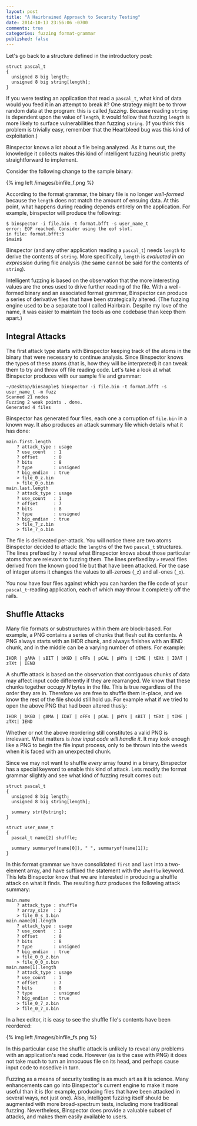 ```yaml
---
layout: post
title: "A Hairbrained Approach to Security Testing"
date: 2014-10-13 23:56:06 -0700
comments: true
categories: fuzzing format-grammar
published: false
---
```


Let's go back to a structure defined in the introductory post:

```
struct pascal_t
{
  unsigned 8 big length;
  unsigned 8 big string[length];
}
```

If you were testing an application that read a `pascal_t`, what kind of data would you feed it in an attempt to break it? One strategy might be to throw random data at the program: this is called _fuzzing_. Because reading `string` is dependent upon the value of `length`, it would follow that fuzzing `length` is more likely to surface vulnerabilities than fuzzing `string`. (If you think this problem is trivially easy, remember that the Heartbleed bug was this kind of exploitation.)

Binspector knows a lot about a file being analyzed. As it turns out, the knowledge it collects makes this kind of intelligent fuzzing heuristic pretty straightforward to implement.

<!-- more -->

Consider the following change to the sample binary:

{% img left /images/binfile_f.png %}

According to the format grammar, the binary file is no longer _well-formed_ because the `length` does not match the amount of ensuing data. At this point, what happens during reading depends entirely on the application. For example, binspector will produce the following:

```
$ binspector -i file.bin -t format.bfft -s user_name_t
error: EOF reached. Consider using the eof slot.
in file: format.bfft:3
$main$
```

Binspector (and any other application reading a `pascal_t`) needs `length` to derive the contents of `string`. More specifically, `length` is _evaluated in an expression_ during file analysis (the same cannot be said for the contents of `string`).

Intelligent fuzzing is based on the observation that the more interesting values are the ones used to drive further reading of the file. With a well-formed binary and an associated format grammar, Binspector can produce a series of derivative files that have been strategically altered. (The fuzzing engine used to be a separate tool I called Hairbrain. Despite my love of the name, it was easier to maintain the tools as one codebase than keep them apart.)

## Integral Attacks

The first attack type starts with Binspector keeping track of the atoms in the binary that were necessary to continue analysis. Since Binspector knows the types of these atoms (that is, how they will be interpreted) it can tweak them to try and throw off file reading code. Let's take a look at what Binspector produces with our sample file and grammar:

```
~/Desktop/binsample$ binspector -i file.bin -t format.bfft -s user_name_t -m fuzz
Scanned 21 nodes
Fuzzing 2 weak points . done.
Generated 4 files
```

Binspector has generated four files, each one a corruption of `file.bin` in a known way. It also produces an attack summary file which details what it has done:

```
main.first.length
    ? attack_type : usage
    ? use_count   : 1
    ? offset      : 0
    ? bits        : 8
    ? type        : unsigned
    ? big_endian  : true
    > file_0_z.bin
    > file_0_o.bin
main.last.length
    ? attack_type : usage
    ? use_count   : 1
    ? offset      : 7
    ? bits        : 8
    ? type        : unsigned
    ? big_endian  : true
    > file_7_z.bin
    > file_7_o.bin
```

The file is delineated per-attack. You will notice there are two atoms Binspector decided to attack: the `length`s of the two `pascal_t` structures. The lines prefixed by `?` reveal what Binspector knows about those particular atoms that are relevant to fuzzing them. The lines prefixed by `>` reveal files derived from the known good file but that have been attacked. For the case of integer atoms it changes the values to all-zeroes (`_z`) and all-ones (`_o`).

You now have four files against which you can harden the file code of your `pascal_t`-reading application, each of which may throw it completely off the rails.

## Shuffle Attacks

Many file formats or substructures within them are block-based. For example, a PNG contains a series of chunks that flesh out its contents. A PNG always starts with an IHDR chunk, and always finishes with an IEND chunk, and in the middle can be a varying number of others. For example:

```
IHDR | gAMA | sBIT | bKGD | oFFs | pCAL | pHYs | tIME | tEXt | IDAT | zTXt | IEND
```

A shuffle attack is based on the observation that contiguous chunks of data may affect input code differently if they are rearranged. We know that these chunks together occupy _N_ bytes in the file. This is true regardless of the order they are in. Therefore we are free to shuffle them in-place, and we know the rest of the file should still hold up. For example what if we tried to open the above PNG that had been altered thusly:

```
IHDR | bKGD | gAMA | IDAT | oFFs | pCAL | pHYs | sBIT | tEXt | tIME | zTXt| IEND
```

Whether or not the above reordering still constitutes a valid PNG is irrelevant. What matters is _how input code will handle it_. It may look enough like a PNG to begin the file input process, only to be thrown into the weeds when it is faced with an unexpected chunk.

Since we may not want to shuffle _every_ array found in a binary, Binspector has a special keyword to enable this kind of attack. Lets modify the format grammar slightly and see what kind of fuzzing result comes out:

```
struct pascal_t
{
  unsigned 8 big length;
  unsigned 8 big string[length];

  summary str(@string);
}

struct user_name_t
{
  pascal_t name[2] shuffle;

  summary summaryof(name[0]), " ", summaryof(name[1]);
}
```

In this format grammar we have consolidated `first` and `last` into a two-element array, and have suffixed the statement with the `shuffle` keyword. This lets Binspector know that we are interested in producing a shuffle attack on what it finds. The resulting fuzz produces the following attack summary:

```
main.name
    ? attack_type : shuffle
    ? array_size  : 2
    > file_0_s_1.bin
main.name[0].length
    ? attack_type : usage
    ? use_count   : 1
    ? offset      : 0
    ? bits        : 8
    ? type        : unsigned
    ? big_endian  : true
    > file_0_0_z.bin
    > file_0_0_o.bin
main.name[1].length
    ? attack_type : usage
    ? use_count   : 1
    ? offset      : 7
    ? bits        : 8
    ? type        : unsigned
    ? big_endian  : true
    > file_0_7_z.bin
    > file_0_7_o.bin
```

In a hex editor, it is easy to see the shuffle file's contents have been reordered:

{% img left /images/binfile_fs.png %}

In this particular case the shuffle attack is unlikely to reveal any problems with an application's read code. However (as is the case with PNG) it does not take much to turn an innocuous file on its head, and perhaps cause input code to nosedive in turn.

Fuzzing as a means of security testing is as much art as it is science. Many enhancements can go into Binspector's current engine to make it more useful than it is (for example, producing files that have been attacked in several ways, not just one). Also, intelligent fuzzing itself should be augmented with more broad-spectrum tests, including more traditional fuzzing. Nevertheless, Binspector does provide a valuable subset of attacks, and makes them easily available to users.
